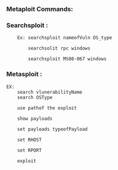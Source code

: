 ### Metaploit Commands:


### Searchsploit :

        Ex: searchsploit nameofVuln OS_type
        
            searchsolit rpc windows
            
            searchsploit MS08-067 windows



### Metasploit :


    EX:
        search vlunerabilityName
        search OSType
        
        use pathof the exploit
        
        show payloads
        
        set payloads typeofPayload
        
        set RHOST
        
        set RPORT 
        
        exploit
